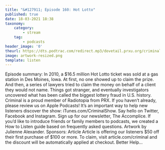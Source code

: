 ```yaml
---
title: "&#127911; Episode 160: Hot Lotto"
published: true
date: 18-03-2021 18:38
taxonomy:
    category:
        - stream
    tag:
        - podcasts
header_image: '0'
theurl: https://dts.podtrac.com/redirect.mp3/dovetail.prxu.org/criminal/4a1e6886-2436-43a6-b080-d03adc7db417/Episode_160_Hot_Lotto_Part_1.mp3
image: artwork-resized.png
template: listen
--- 
```

Episode summary: In 2010, a $16.5 million Hot Lotto ticket was sold at a gas station in Des Moines, Iowa. At first, no one showed up to claim the prize. And then, a series of lawyers tried to claim the money on behalf of a client they would not name. Things got stranger, and eventually investigators uncovered what has been called the biggest lottery fraud in U.S. history. Criminal is a proud member of Radiotopia from PRX. If you haven’t already, please review us on Apple Podcasts! It’s an important way to help new listeners discover the show: iTunes.com/CriminalShow. Say hello on Twitter, Facebook and Instagram. Sign up for our newsletter, The Accomplice. If you’d like to introduce friends or family members to podcasts, we created a How to Listen guide based on frequently asked questions. Artwork by Julienne Alexander. Sponsors: Article Article is offering our listeners $50 off their first purchase of $100 or more. To claim, visit article.com/criminal and the discount will be automatically applied at checkout. Better Help…
